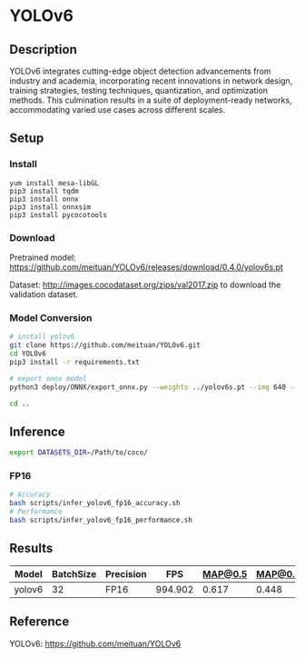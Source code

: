 # YOLOv6

## Description

YOLOv6 integrates cutting-edge object detection advancements from industry and academia, incorporating recent innovations in network design, training strategies, testing techniques, quantization, and optimization methods. This culmination results in a suite of deployment-ready networks, accommodating varied use cases across different scales.  

## Setup

### Install
```
yum install mesa-libGL
pip3 install tqdm
pip3 install onnx
pip3 install onnxsim
pip3 install pycocotools
```

### Download

Pretrained model: <https://github.com/meituan/YOLOv6/releases/download/0.4.0/yolov6s.pt>

Dataset: <http://images.cocodataset.org/zips/val2017.zip> to download the validation dataset.

### Model Conversion
```bash
# install yolov6
git clone https://github.com/meituan/YOLOv6.git
cd YOLOv6
pip3 install -r requirements.txt

# export onnx model
python3 deploy/ONNX/export_onnx.py --weights ../yolov6s.pt --img 640 --dynamic-batch --simplify

cd ..
```

## Inference
```bash
export DATASETS_DIR=/Path/to/coco/
```
### FP16

```bash
# Accuracy
bash scripts/infer_yolov6_fp16_accuracy.sh
# Performance
bash scripts/infer_yolov6_fp16_performance.sh
```

## Results

Model    |BatchSize  |Precision |FPS       |MAP@0.5   |MAP@0.5:0.95 |
---------|-----------|----------|----------|----------|-------------|
yolov6   |    32     |   FP16   | 994.902  |  0.617   |   0.448     |

## Reference

YOLOv6: https://github.com/meituan/YOLOv6
